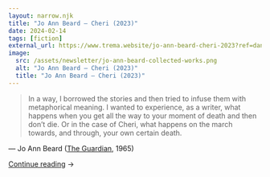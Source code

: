 ```yaml
---
layout: narrow.njk
title: "Jo Ann Beard – Cheri (2023)"
date: 2024-02-14
tags: [fiction]
external_url: https://www.trema.website/jo-ann-beard-cheri-2023?ref=daniel.pizza
image:
  src: /assets/newsletter/jo-ann-beard-collected-works.png
  alt: "Jo Ann Beard – Cheri (2023)"
  title: "Jo Ann Beard – Cheri (2023)"
---
```


> In a way, I borrowed the stories and then tried to infuse them with metaphorical meaning. I wanted to experience, as a writer, what happens when you get all the way to your moment of death and then don’t die. Or in the case of Cheri, what happens on the march towards, and through, your own certain death.

<span class="uppercase font-sans text-sm mt-0 font-medium tracking-wide text-black/50 dark:text-white/30">— Jo Ann Beard ([The Guardian](https://www.theguardian.com/books/2023/aug/12/jo-ann-beard-nothing-in-writing-is-ever-particularly-enjoyable-to-me?ref=trema.website), 1965)</span>

<a href="{{ external_url }}" title="Read my recommendation for Cheri by Jo Ann Beard" rel="external" target="_blank">Continue reading</a> →